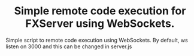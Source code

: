 
<h1 align="center">Simple remote code execution for FXServer using WebSockets.</h1>

<p>Simple script to remote code execution using WebSockets. By default, ws listen on 3000 and this can be changed in server.js</p>
